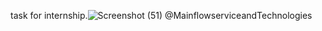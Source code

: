 task for internship.![Screenshot (51)](https://github.com/yatagirisatyavathi/Task-/assets/169545674/5eebb6bf-9661-4e16-9718-e7cb1bf10e76)
@MainflowserviceandTechnologies
